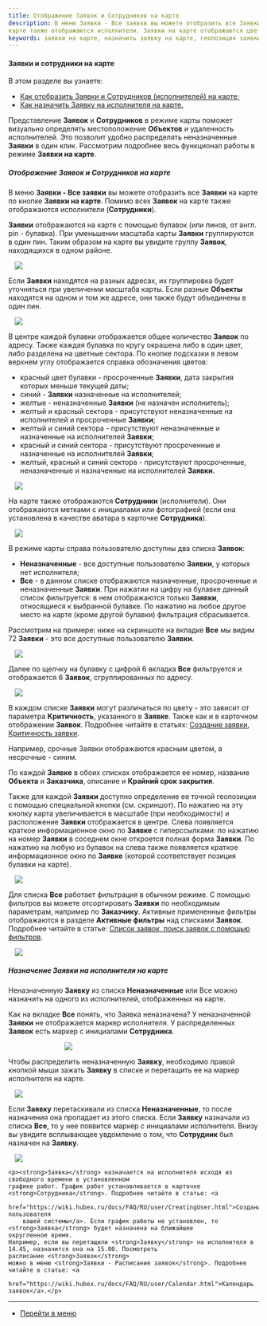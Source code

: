 ```yaml
---
title: Отображение Заявок и Сотрудников на карте
description: В меню Заявки - Все заявки вы можете отобразить все Заявки на карте по кнопке Заявки на карте. Помимо всех Заявок на
карте также отображаются исполнители. Заявки на карте отображаются цветными булавками (флажками) согласно адресам, указаным в этих Заявках.
keywords: заявки на карте, назначить заявку на карте, геопозиция заявки, адрес заявки,  hubex, хабекс, хубекс, хабикс
---
```


#### Заявки и сотрудники на карте
В этом разделе вы узнаете:
<html>
<meta charset="utf-8">

<ul>
    <li><a href="#ticketsonmap">Как отобразить Заявки и Сотрудников (исполнителей) на карте;</a></li>
    <li><a href="#engineersonmap">Как назначить Заявку на исполнителя на карте.</a></li>

</ul>
</html>

<body>
<p>Представление <strong>Заявок</strong> и <strong>Сотрудников</strong> в режиме карты поможет визуально определять
    местоположение <strong>Объектов</strong> и удаленность
    исполнителей. Это позволит удобно распределять неназначенные <strong>Заявки</strong> в один клик. Рассмотрим
    подробнее весь функционал работы в режиме <strong>Заявки на карте</strong>.</p>

<h5 id="ticketsonmap">Отображение Заявок и Сотрудников на карте</h5>
<p>В меню <strong>Заявки - Все заявки</strong> вы можете отобразить все <strong>Заявки</strong> на карте по кнопке
    <strong>Заявки на карте</strong>. Помимо всех <strong>Заявок</strong> на
    карте также отображаются исполнители (<strong>Сотрудники</strong>).</p>


<p><strong>Заявки</strong> отображаются на карте с помощью булавок (или пинов, от англ. pin - булавка). При уменьшении
    масштаба карты
    <strong>Заявки</strong> группируются в один пин. Таким
    образом на карте вы увидите группу <strong>Заявок</strong>, находящихся в одном районе.</p>
<div>
    <img style="margin: 0 auto; display: block; max-width: 95%;"
         src="/attachments/images/FAQ/USER/TicketsOnMap/TicketsOnMap.jpg"/>
</div>

<p>Если <strong>Заявки</strong> находятся на разных адресах, их группировка будет уточняться при увеличении масштаба
    карты. Если
    разные <strong>Объекты</strong> находятся на одном и том же адресе, они также будут объединены в один пин.</p>

<div>
    <img style="margin: 0 auto; display: block; max-width: 95%;"
         src="/attachments/images/FAQ/USER/TicketsOnMap/TicketsOnMap1.jpg"/>
</div>

<p>В центре каждой булавки отображается общее количество <strong>Заявок</strong> по адресу. Также каждая булавка по
    кругу окрашена либо в
    один цвет, либо разделена на цветные сектора. По кнопке подсказки в левом верхнем углу отображается справка
    обозначения цветов:</p>
<ul>
    <li>красный цвет булавки - просроченные <strong>Заявки</strong>, дата закрытия которых меньше текущей даты;</li>
    <li>синий - <strong>Заявки</strong> назначенные на исполнителей;</li>
    <li>желтые - неназначенные <strong>Заявки</strong> (не назначен исполнитель);</li>
    <li>желтый и красный сектора - присутствуют неназначенные на исполнителей и просроченные <strong>Заявки</strong>;
    </li>
    <li>желтый и синий сектора - присутствуют неназначенные и назначенные на исполнителей <strong>Заявки</strong>;</li>
    <li>красный и синий сектора - присутствуют просроченные и назначенные на исполнителей <strong>Заявки</strong>;</li>
    <li>желтый, красный и синий сектора - присутствуют просроченные, неназначенные и назначенные на исполнителей
        <strong>Заявки</strong>.
    </li>

</ul>
<div>
    <img style="margin: 0 auto; display: block; max-width: 95%;"
         src="/attachments/images/FAQ/USER/TicketsOnMap/TicketsOnMapColor.jpg"/>
</div>

<p>На карте также отображаются <strong>Сотрудники</strong> (исполнители). Они отображаются метками с инициалами или
    фотографией (если она установлена в
    качестве аватара
    в карточке <strong>Сотрудника</strong>).</p>
<div>
    <img style="margin: 0 auto; display: block; max-width: 95%;"
         src="/attachments/images/FAQ/USER/TicketsOnMap/TicketsOnMapUsers.jpg"/>
</div>


<p>В режиме карты справа пользователю доступны два списка <strong>Заявок</strong>: </p>
<ul>
    <li><strong>Неназначенные</strong> - все доступные пользователю <strong>Заявки</strong>, у которых нет исполнителя;
    </li>
    <li><strong>Все</strong> - в данном списке отображаются назначенные, просроченные и неназначенные
        <strong>Заявки</strong>. При нажатии на цифру на булавке данный список фильтруется: в нем отображаются только
        <strong>Заявки</strong>,
        относящиеся к выбранной булавке. По нажатию на любое другое место на карте (кроме другой булавки) фильтрация
        сбрасывается.
    </li>
</ul>
<p>Рассмотрим на примере: ниже на скриншоте на вкладке <strong>Все</strong> мы видим 72 <strong>Заявки</strong> - это
    все доступные пользователю <strong>Заявки</strong>.</p>
<div>
    <img style="margin: 0 auto; display: block; max-width: 95%;"
         src="/attachments/images/FAQ/USER/TicketsOnMap/TicketsOnMapAll.jpg"/>
</div>
<p>Далее по щелчку на булавку с цифрой 6 вкладка <strong>Все</strong> фильтруется и отображается 6
    <strong>Заявок</strong>, сгруппированных по адресу. </p>
<div>
    <img style="margin: 0 auto; display: block; max-width: 95%;"
         src="/attachments/images/FAQ/USER/TicketsOnMap/TicketsOnMapFiltered.jpg"/>
</div>

<p>В каждом списке <strong>Заявки</strong> могут различаться по цвету - это зависит от параметра
    <strong>Критичность</strong>, указанного в <strong>Заявке</strong>. Также
    как и в карточном отображении <strong>Заявок</strong>. Подробнее читайте в статьях: <a
            href="https://wiki.hubex.ru/docs/FAQ/RU/user/CreatingTicket.html">Создание заявки</a>, <a
            href="https://wiki.hubex.ru/docs/FAQ/RU/admin/Criticality.html">Критичность заявки</a>.</p>
<p>Например, срочные Заявки отображаются красным цветом, а несрочные - синим.</p>

<p>По каждой <strong>Заявке</strong> в обоих списках отображается ее номер, название <strong>Объекта</strong> и <strong>Заказчика</strong>,
    описание и <strong>Крайний срок закрытия</strong>.</p>
<p>Также для каждой <strong>Заявки</strong> доступно определение ее точной геопозиции с помощью специальной кнопки (см.
    скриншот). По нажатию на эту кнопку карта увеличивается в масштабе (при необходимости) и расположение
    <strong>Заявки</strong> отображается в центре. Слева появляется краткое
    информационное окно по <strong>Заявке</strong> с гиперссылками: по нажатию на номер <strong>Заявки</strong> в
    соседнем окне откроется полная форма <strong>Заявки</strong>. По нажатию на любую из булавок на слева также
    появляется краткое информационное окно по <strong>Заявке</strong> (которой соответствует позиция булавки
    на карте).
</p>
<div>
    <img style="margin: 0 auto; display: block; max-width: 95%;"
         src="/attachments/images/FAQ/USER/TicketsOnMap/TicketsOnMap2.jpg"/>
</div>

<p>Для списка <strong>Все</strong> работает фильтрация в обычном режиме. С помощью фильтров вы можете
    отсортировать <strong>Заявки</strong> по необходимым параметрам, например по <strong>Заказчику</strong>. Активные
    примененные фильтры отображаются в разделе <strong>Активные фильтры</strong> над списками <strong>Заявок</strong>.
    Подробнее читайте в статье: <a href="https://wiki.hubex.ru/docs/FAQ/RU/user/Filters.html">Список заявок, поиск
        заявок с помощью фильтров</a>. </p>
<div>
    <img style="margin: 0 auto; display: block; max-width: 95%;"
         src="/attachments/images/FAQ/USER/TicketsOnMap/TicketsOnMap4.jpg"/>
</div>

<h5 id="engineersonmap">Назначение Заявки на исполнителя на карте</h5>
<p>Неназначенную <strong>Заявку</strong> из списка <strong>Неназначенные</strong> или </strong>Все</strong> можно
    назначить на одного из
    исполнителей,
    отображенных на карте. </p>

<p>Как на вкладке <strong>Все</strong> понять, что </strong>Заявка</strong> неназначена? У
    неназначенной <strong>Заявки</strong> не отображается маркер исполнителя. У распределенных <strong>Заявок</strong>
    есть маркер с инициалами <strong>Сотрудника</strong>.</p>
<div>
    <img style="margin: 0 auto; display: block; max-width: 55%;"
         src="/attachments/images/FAQ/USER/TicketsOnMap/Users.jpg"/>
</div>
<p> Чтобы распределить неназначенную <strong>Заявку</strong>, необходимо правой кнопкой
    мыши зажать <strong>Заявку</strong> в списке и перетащить ее на маркер исполнителя на
    карте.</p>
<div>
    <img style="margin: 0 auto; display: block; max-width: 95%;"
         src="/attachments/images/FAQ/USER/TicketsOnMap/TicketsOnMap3.jpg"/>
</div>
<p>Если <strong>Заявку</strong> перетаскивали из списка <strong>Неназначенные</strong>, то после назначения она
    пропадает из этого списка. Если <strong>Заявку</strong> назначали из списка <strong>Все</strong>, то у нее появится маркер с инициалами исполнителя.
    Внизу вы увидите
    всплывающее увдомление о том, что
    <strong>Сотрудник</strong> был назначен на <strong>Заявку</strong>.</p>

<div>
    <img style="margin: 0 auto; display: block; max-width: 95%;"
         src="/attachments/images/FAQ/USER/TicketsOnMap/Ticket.jpg"/>
</div>

    <p><strong>Заявка</strong> назначается на исполнителя исходя из
    свободного времени в установленном
    графике работ. График работ устанавливается в карточке <strong>Сотрудника</strong>. Подробнее читайте в статье: <a
            href="https://wiki.hubex.ru/docs/FAQ/RU/user/CreatingUser.html">Создание пользователя
        вашей системы</a>. Если график работы не установлен, то <strong>Заявка</strong> будет назначена на ближайшее
    округленное время.
    Например, если вы перетащили <strong>Заявку</strong> на исполнителя в 14.45, назначится она на 15.00. Посмотреть
    расписание <strong>Заявок</strong>
    можно в меню <strong>Заявки - Расписание заявок</strong>. Подробнее читайте в статье: <a
            href="https://wiki.hubex.ru/docs/FAQ/RU/user/Calendar.html">Календарь заявок</a>.</p>
</body>


___
- [Перейти в меню](http://wiki.hubex.ru)
